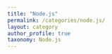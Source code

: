 ```yaml
---
title: "Node.js"
permalink: /categories/node.js/
layout: category
author_profile: true
taxonomy: Node.js
---
```

